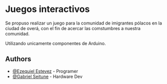 
# Juegos interactivos

Se propuso realizar un juego para la comunidad de imigrantes pólacos en la ciudad de overá, con el fin de acercar las comstumbres a nuestra comunidad.

Utilizando unicamente componentes de Arduino.
## Authors

- [@Ezequiel Estevez](https://www.github.com//EzequielAgustinEstevez) - Programer
- [@Gabriel Seitune](https://www.instagram.com/gseitune) - Hardware Dev
